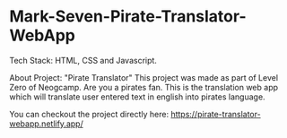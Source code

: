 # Mark-Seven-Pirate-Translator-WebApp

Tech Stack: HTML, CSS and Javascript.

About Project: "Pirate Translator" This project was made as part of Level Zero of Neogcamp. 
Are you a pirates fan.
This is the translation web app which will translate user entered text in english into pirates language.

You can checkout the project directly here: https://pirate-translator-webapp.netlify.app/
